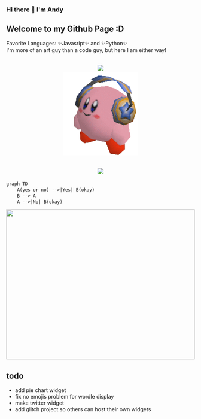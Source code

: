 ### Hi there 👋 I'm Andy
## Welcome to my Github Page :D

Favorite Languages: ✨Javasript✨ and ✨Python✨ <br>
I'm more of an art guy than a code guy, but here I am either way!


<p align="center">
  <br>
  <img src="https://andys-cool-widgets.glitch.me/wordle" width="200px">
  <br>
  <a href="https://www.youtube.com/shorts/zoZe6p3t4WI" target="_blank" rel="noreferrer noopener">
    <img src="assets/kirby-headphones-transparent.gif" width="200px">
  </a>
</p>

<br>



<div align="center"><img src="https://img.shields.io/badge/is%20cool-yes-6be882"/></div>

```mermaid
graph TD
    A(yes or no) -->|Yes| B(okay)
    B --> A
    A -->|No| B(okay)
```

<img src="https://andys-cool-widgets.glitch.me/todayis" width="100%" height="400px">

## todo
- add pie chart widget
- fix no emojis problem for wordle display
- make twitter widget
- add glitch project so others can host their own widgets

